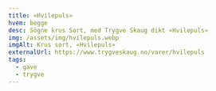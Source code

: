 ```yaml
---
title: «Hvilepuls»
hvem: begge
desc: Sögne krus Sort, med Trygve Skaug dikt «Hvilepuls»
img: /assets/img/hvilepuls.webp
imgAlt: Krus sort, «Hvilepuls»
externalUrl: https://www.trygveskaug.no/varer/hvilepuls
tags:
  - gave
  - trygve
---
```

